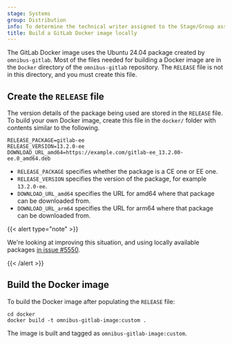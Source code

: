 ```yaml
---
stage: Systems
group: Distribution
info: To determine the technical writer assigned to the Stage/Group associated with this page, see https://handbook.gitlab.com/handbook/product/ux/technical-writing/#assignments
title: Build a GitLab Docker image locally
---
```


The GitLab Docker image uses the Ubuntu 24.04 package created by
`omnibus-gitlab`. Most of the files needed for building a Docker image
are in the `Docker` directory of the `omnibus-gitlab` repository.
The `RELEASE` file is not in this directory, and you must create this file.

## Create the `RELEASE` file

The version details of the package being used are stored in the `RELEASE` file.
To build your own Docker image, create this file in the `docker/` folder with
contents similar to the following.

```plaintext
RELEASE_PACKAGE=gitlab-ee
RELEASE_VERSION=13.2.0-ee
DOWNLOAD_URL_amd64=https://example.com/gitlab-ee_13.2.00-ee.0_amd64.deb
```

- `RELEASE_PACKAGE` specifies whether the package is a CE one or EE one.
- `RELEASE_VERSION` specifies the version of the package, for example `13.2.0-ee`.
- `DOWNLOAD_URL_amd64` specifies the URL for amd64 where that package can be downloaded from.
- `DOWNLOAD_URL_arm64` specifies the URL for arm64 where that package can be downloaded from.

{{< alert type="note" >}}

We're looking at improving this situation, and using locally available packages
[in issue #5550](https://gitlab.com/gitlab-org/omnibus-gitlab/-/issues/5550).

{{< /alert >}}

## Build the Docker image

To build the Docker image after populating the `RELEASE` file:

```shell
cd docker
docker build -t omnibus-gitlab-image:custom .
```

The image is built and tagged as `omnibus-gitlab-image:custom`.
